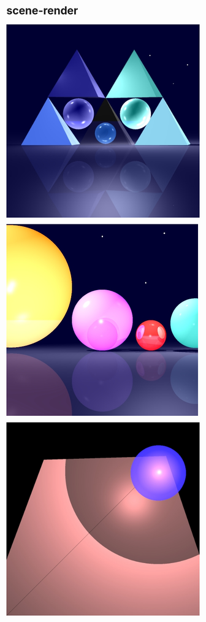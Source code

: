 # scene-render

![Image of Yaktocat](https://github.com/nehoraLevy/scene-render/blob/main/IME5780-E4-9783-6074/IME5780-E4-9783-6074/finalProject2.jpg)


![Image of Yaktocat](https://github.com/nehoraLevy/scene-render/blob/main/IME5780-E4-9783-6074/IME5780-E4-9783-6074/finalProject.jpg)


![Image of Yaktocat](https://github.com/nehoraLevy/scene-render/blob/main/IME5780-E4-9783-6074/IME5780-E4-9783-6074/shadow%20with%20transparency.jpg)
